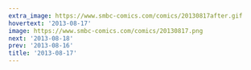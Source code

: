 ```yaml
---
extra_image: https://www.smbc-comics.com/comics/20130817after.gif
hovertext: '2013-08-17'
image: https://www.smbc-comics.com/comics/20130817.png
next: '2013-08-18'
prev: '2013-08-16'
title: '2013-08-17'
---
```

